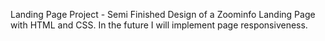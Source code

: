 Landing Page Project - Semi Finished
Design of a Zoominfo Landing Page with HTML and CSS.
In the future I will implement page responsiveness.
